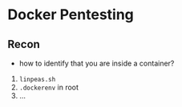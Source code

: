 # Docker Pentesting

## Recon

* how to identify that you are inside a container?

1. `linpeas.sh`
2. `.dockerenv` in root
3. ...